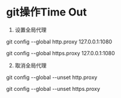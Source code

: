 # git操作Time Out
1. 设置全局代理

  git config --global http.proxy 127.0.0.1:1080
  
  git config --global https.proxy 127.0.0.1:1080
  
2. 取消全局代理

  git config --global --unset http.proxy
  
  git config --global --unset https.proxy
